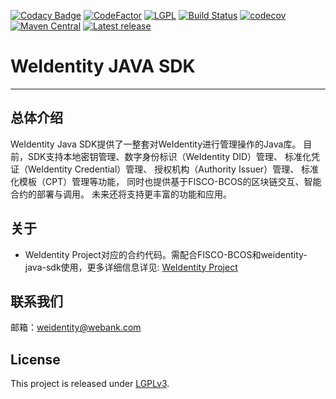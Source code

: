 [![Codacy Badge](https://api.codacy.com/project/badge/Grade/0138b676941a415db6e31928de4af0c0)](https://app.codacy.com/app/chaoxinhu/weidentity-java-sdk?utm_source=github.com&utm_medium=referral&utm_content=webankopen/weidentity-java-sdk&utm_campaign=Badge_Grade_Dashboard)
[![CodeFactor](https://www.codefactor.io/repository/github/chaoxinhu/weidentity-java-sdk/badge)](https://www.codefactor.io/repository/github/chaoxinhu/weidentity-java-sdk)
[![LGPL](https://img.shields.io/badge/license-GNU%20LGPL%20v3.0-blue.svg)](https://www.gnu.org/licenses/lgpl-3.0)
[![Build Status](https://travis-ci.org/webankopen/weidentity-java-sdk.svg?branch=master)](https://travis-ci.org/webankopen/weidentity-java-sdk)
[![codecov](https://codecov.io/gh/webankopen/weidentity-java-sdk/branch/master/graph/badge.svg)](https://codecov.io/gh/webankopen/weidentity-java-sdk)
[![Maven Central](https://img.shields.io/maven-central/v/com.webank/weidentity-java-sdk.svg?label=Maven%20Central)](https://search.maven.org/search?q=g:%22com.webank%22%20AND%20a:%22weidentity-java-sdk%22)
[![Latest release](https://img.shields.io/github/release/webankopen/weidentity-java-sdk.svg)](https://github.com/webankopen/weidentity-java-sdk/releases/latest)

# WeIdentity JAVA SDK

---

## 总体介绍

WeIdentity Java SDK提供了一整套对WeIdentity进行管理操作的Java库。
目前，SDK支持本地密钥管理、数字身份标识（WeIdentity DID）管理、
标准化凭证（WeIdentity Credential）管理、
授权机构（Authority Issuer）管理、
标准化模板（CPT）管理等功能，
同时也提供基于FISCO-BCOS的区块链交互、智能合约的部署与调用。
未来还将支持更丰富的功能和应用。

## 关于

* WeIdentity Project对应的合约代码。需配合FISCO-BCOS和weidentity-java-sdk使用，更多详细信息详见: [WeIdentity Project](https://github.com/webankopen/WeIdentity)

## 联系我们

邮箱：weidentity@webank.com

## License

This project is released under [LGPLv3](https://opensource.org/licenses/LGPL-3.0).
